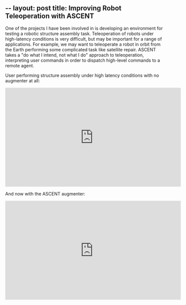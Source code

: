 --
layout: post
title: Improving Robot Teleoperation with ASCENT
--

One of the projects I have been involved in is developing an environment for testing a robotic structure assembly task. Teleoperation of robots under high-latency conditions is very difficult, but may be important for a range of applications. For example, we may want to teleoperate a robot in orbit from the Earth performing some complicated task like satellite repair. ASCENT takes a "do what I intend, not what I do" approach to teleoperation, interpreting user commands in order to dispatch high-level commands to a remote agent.

User performing structure assembly under high latency conditions with no augmenter at all:

<iframe width="560" height="315" src="https://www.youtube.com/embed/LM9lj5mVuXw" frameborder="0" allowfullscreen></iframe>

And now with the ASCENT augmenter:

<iframe width="560" height="315" src="https://www.youtube.com/embed/-HuPWRs9jWs" frameborder="0" allowfullscreen></iframe>
